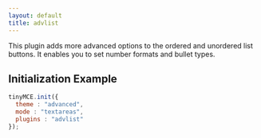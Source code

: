 ```yaml
---
layout: default
title: advlist
---
```


This plugin adds more advanced options to the ordered and unordered list buttons. It enables you to set number formats and bullet types.

## Initialization Example

```js
tinyMCE.init({
  theme : "advanced",
  mode : "textareas",
  plugins : "advlist"
});

```

